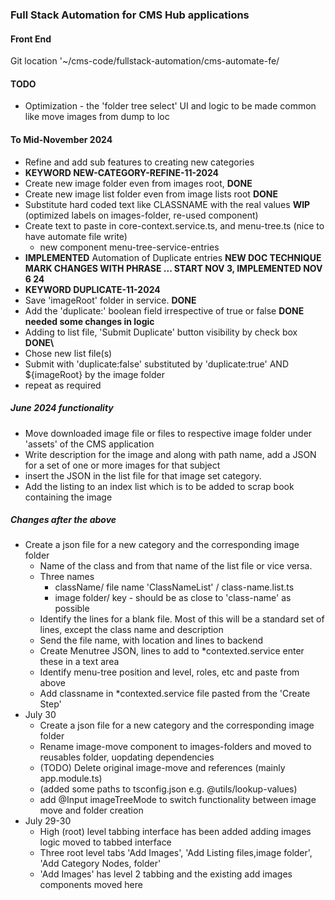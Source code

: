 ### Full Stack Automation for CMS Hub applications
#### Front End
Git location '~/cms-code/fullstack-automation/cms-automate-fe/
#### TODO 
- Optimization - the 'folder tree select' UI and logic to be made common like move images from dump to loc 
#### To Mid-November 2024 
- Refine and add sub features to creating new categories
 - **KEYWORD NEW-CATEGORY-REFINE-11-2024**
 - Create new image folder even from images root, **DONE**
 - Create new image list folder even from image lists root **DONE**
 - Substitute hard coded text like CLASSNAME with the real values  **WIP** (optimized labels on images-folder, re-used component)
 - Create text to paste in core-context.service.ts, and menu-tree.ts (nice to have automate file write)
   - new component  menu-tree-service-entries
- **IMPLEMENTED** Automation of Duplicate entries **NEW DOC TECHNIQUE MARK CHANGES WITH PHRASE ... START NOV 3, IMPLEMENTED NOV 6 24**
-  **KEYWORD DUPLICATE-11-2024**
 - Save 'imageRoot' folder in service. **DONE**
 - Add the 'duplicate:' boolean field irrespective of true or false **DONE needed some changes in logic**
 - Adding to list file, 'Submit Duplicate' button visibility by check box **DONE\\**
 - Chose new list file(s)
 - Submit with 'duplicate:false' substituted by 'duplicate:true' AND ${imageRoot} by the image folder
 - repeat as required
##### June 2024 functionality
- Move downloaded image file or files to respective image folder under 'assets' of the CMS application
- Write description for the image and along with path name, add a JSON for a set of one or more images for that subject
- insert the JSON in the list file for that image set category.
- Add the listing to an index list which is to be added to scrap book containing the image

##### Changes after the above

- Create a json file for a new category and the corresponding image folder
    - Name of the class and from that name of the list file or vice versa.
    - Three names
        - className/ file name  'ClassNameList' / class-name.list.ts
        - image folder/ key - should be as close to 'class-name' as possible
    - Identify the lines for a blank file. Most of this will be a standard set of lines, except the class name and description
    - Send the file name, with location and lines to backend
    - Create Menutree JSON, lines to add to *contexted.service enter these in a text area
    - Identify menu-tree position and level, roles, etc and paste from above
    - Add classname in *contexted.service file pasted from the 'Create Step'
- July 30
    - Create a json file for a new category and the corresponding image folder
    - Rename image-move component to images-folders and moved to reusables folder, uopdating dependencies
    - (TODO) Delete original image-move and references (mainly app.module.ts)
    - (added some paths to tsconfig.json e.g. @utils/lookup-values)
    - add @Input imageTreeMode to switch functionality between image move and folder creation
- July 29-30
    - High (root) level tabbing interface has been added adding images logic moved to tabbed interface
    - Three root level tabs 'Add Images', 'Add Listing files,image folder', 'Add Category Nodes, folder'
    - 'Add Images' has level 2 tabbing and the existing add images components moved here